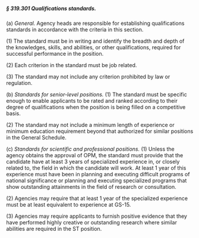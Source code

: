 ##### § 319.301 Qualifications standards. #####

(a) *General.* Agency heads are responsible for establishing qualifications standards in accordance with the criteria in this section.

(1) The standard must be in writing and identify the breadth and depth of the knowledges, skills, and abilities, or other qualifications, required for successful performance in the position.

(2) Each criterion in the standard must be job related.

(3) The standard may not include any criterion prohibited by law or regulation.

(b) *Standards for senior-level positions.* (1) The standard must be specific enough to enable applicants to be rated and ranked according to their degree of qualifications when the position is being filled on a competitive basis.

(2) The standard may not include a minimum length of experience or minimum education requirement beyond that authorized for similar positions in the General Schedule.

(c) *Standards for scientific and professional positions.* (1) Unless the agency obtains the approval of OPM, the standard must provide that the candidate have at least 3 years of specialized experience in, or closely related to, the field in which the candidate will work. At least 1 year of this experience must have been in planning and executing difficult programs of national significance or planning and executing specialized programs that show outstanding attainments in the field of research or consultation.

(2) Agencies may require that at least 1 year of the specialized experience must be at least equivalent to experience at GS-15.

(3) Agencies may require applicants to furnish positive evidence that they have performed highly creative or outstanding research where similar abilities are required in the ST position.